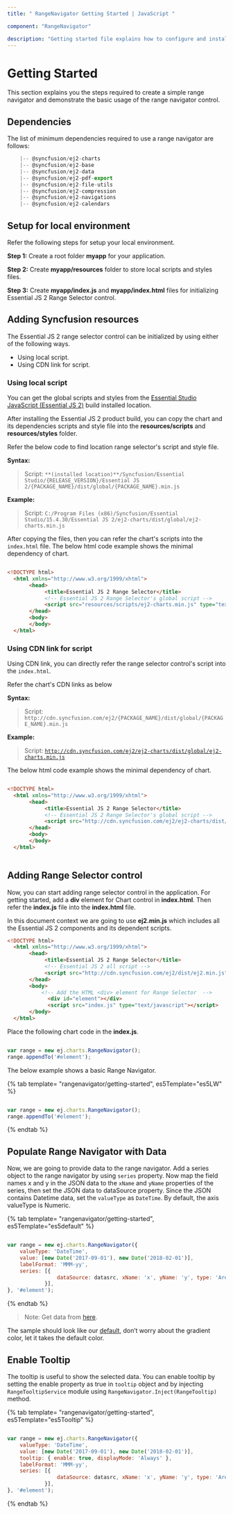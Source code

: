 ```yaml
---
title: " RangeNavigator Getting Started | JavaScript "

component: "RangeNavigator"

description: "Getting started file explains how to configure and install rangenavigator packages and also how to create basic rangenavigator"
---
```


# Getting Started

This section explains you the steps required to create a simple range navigator and demonstrate the basic usage of the range navigator control.

## Dependencies

 The list of minimum dependencies required to use a range navigator are follows:

```javascript
    |-- @syncfusion/ej2-charts
    |-- @syncfusion/ej2-base
    |-- @syncfusion/ej2-data
    |-- @syncfusion/ej2-pdf-export
    |-- @syncfusion/ej2-file-utils
    |-- @syncfusion/ej2-compression
    |-- @syncfusion/ej2-navigations
    |-- @syncfusion/ej2-calendars

```

## Setup for local environment

Refer the following steps for setup your local environment.

**Step 1:** Create a root folder **myapp** for your application.

**Step 2:** Create **myapp/resources** folder to store local scripts and styles files.

**Step 3:** Create **myapp/index.js** and **myapp/index.html** files for initializing Essential JS 2 Range Selector control.

## Adding Syncfusion resources

The Essential JS 2 range selector control can be initialized by using either of the following ways.

* Using local script.
* Using CDN link for script.

### Using local script

You can get the global scripts and styles from the [Essential Studio JavaScript (Essential JS 2)](https://www.syncfusion.com/downloads/essential-js2) build installed location.

After installing the Essential JS 2 product build, you can copy the chart and its dependencies scripts and style file into the **resources/scripts** and **resources/styles** folder.

Refer the below code to find location range selector's script and style file.

**Syntax:**

> Script: `**(installed location)**/Syncfusion/Essential Studio/{RELEASE_VERSION}/Essential JS 2/{PACKAGE_NAME}/dist/global/{PACKAGE_NAME}.min.js`
>

**Example:**

> Script: `C:/Program Files (x86)/Syncfusion/Essential Studio/15.4.30/Essential JS 2/ej2-charts/dist/global/ej2-charts.min.js`
>

After copying the files, then you can refer the chart's scripts into the `index.html` file.
The below html code example shows the minimal dependency of chart.

```html

<!DOCTYPE html>
  <html xmlns="http://www.w3.org/1999/xhtml">
       <head>
            <title>Essential JS 2 Range Selector</title>
            <!-- Essential JS 2 Range Selector's global script -->
            <script src="resources/scripts/ej2-charts.min.js" type="text/javascript"></script>
       </head>
       <body>
       </body>
  </html>

```

### Using CDN link for script

Using CDN link, you can directly refer the range selector control's script into the `index.html`.

Refer the chart's CDN links as below

**Syntax:**

> Script: `http://cdn.syncfusion.com/ej2/{PACKAGE_NAME}/dist/global/{PACKAGE_NAME}.min.js`

**Example:**

> Script: [`http://cdn.syncfusion.com/ej2/ej2-charts/dist/global/ej2-charts.min.js`](http://cdn.syncfusion.com/ej2/ej2-charts/dist/global/ej2-charts.min.js)

The below html code example shows the minimal dependency of chart.

```html

<!DOCTYPE html>
  <html xmlns="http://www.w3.org/1999/xhtml">
       <head>
            <title>Essential JS 2 Range Selector</title>
            <!-- Essential JS 2 Range Selector's global script -->
            <script src="http://cdn.syncfusion.com/ej2/ej2-charts/dist/global/ej2-charts.min.js" type="text/javascript"></script>
       </head>
       <body>
       </body>
  </html>
  
```

## Adding Range Selector control

Now, you can start adding range selector control in the application. For getting started, add a **div** element for Chart control in **index.html**. Then refer the **index.js** file into the **index.html** file.

In this document context we are going to use **ej2.min.js** which includes all the Essential JS 2 components and its dependent scripts.

```html
<!DOCTYPE html>
  <html xmlns="http://www.w3.org/1999/xhtml">
       <head>
            <title>Essential JS 2 Range Selector</title>
            <!-- Essential JS 2 all script -->
            <script src="http://cdn.syncfusion.com/ej2/dist/ej2.min.js" type="text/javascript"></script>
       </head>
       <body>
           <!-- Add the HTML <div> element for Range Selector  -->
             <div id="element"></div>
             <script src="index.js" type="text/javascript"></script>
       </body>
  </html>

```

Place the following chart code in the **index.js**.

```javascript

var range = new ej.charts.RangeNavigator();
range.appendTo('#element');

```

The below example shows a basic Range Navigator.

{% tab template= "rangenavigator/getting-started", es5Template="es5LW" %}

```javascript

var range = new ej.charts.RangeNavigator();
range.appendTo('#element');

```

{% endtab %}

## Populate Range Navigator with Data

Now, we are going to provide data to the range navigator. Add a series object to the range navigator  by using `series` property. Now map the field names x and y in the JSON data to the `xName` and `yName` properties of the series, then set the JSON data to dataSource property.
Since the JSON contains Datetime data, set the `valueType` as `DateTime`. By default, the axis valueType is Numeric.

{% tab template= "rangenavigator/getting-started", es5Template="es5default" %}

```javascript

var range = new ej.charts.RangeNavigator({
    valueType: 'DateTime',
    value: [new Date('2017-09-01'), new Date('2018-02-01')],
    labelFormat: 'MMM-yy',
    series: [{
                dataSource: datasrc, xName: 'x', yName: 'y', type: 'Area', width: 2,
            }],
}, '#element');

```

{% endtab %}

>Note: Get data from [here](https://ej2.syncfusion.com/demos/src/range-navigator/data-source/default-data.json).

The sample should look like our [default](https://ej2.syncfusion.com/javascript/demos/#/material/range-navigator/default.html), don’t worry about the gradient color, let it takes the default color.

## Enable Tooltip

The tooltip is useful to show the selected data. You can enable tooltip by setting the enable property as true in `tooltip` object and by injecting `RangeTooltipService` module using `RangeNavigator.Inject(RangeTooltip)` method.

{% tab template= "rangenavigator/getting-started", es5Template="es5Tooltip" %}

```javascript

var range = new ej.charts.RangeNavigator({
    valueType: 'DateTime',
    value: [new Date('2017-09-01'), new Date('2018-02-01')],
    tooltip: { enable: true, displayMode: 'Always' },
    labelFormat: 'MMM-yy',
    series: [{
                dataSource: datasrc, xName: 'x', yName: 'y', type: 'Area', width: 2,
            }],
}, '#element');

```

{% endtab %}
